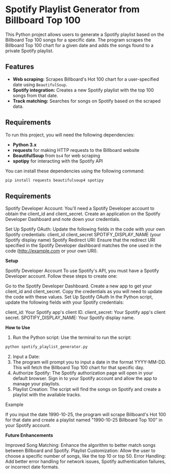# Spotify Playlist Generator from Billboard Top 100

This Python project allows users to generate a Spotify playlist based on the Billboard Top 100 songs for a specific date. The program scrapes the Billboard Top 100 chart for a given date and adds the songs found to a private Spotify playlist.

## Features

- **Web scraping:** Scrapes Billboard's Hot 100 chart for a user-specified date using `BeautifulSoup`.
- **Spotify integration:** Creates a new Spotify playlist with the top 100 songs from that date.
- **Track matching:** Searches for songs on Spotify based on the scraped data.

## Requirements

To run this project, you will need the following dependencies:

- **Python 3.x**
- **requests** for making HTTP requests to the Billboard website
- **BeautifulSoup** from `bs4` for web scraping
- **spotipy** for interacting with the Spotify API

You can install these dependencies using the following command:

```bash
pip install requests beautifulsoup4 spotipy
```

## Requirements

Spotify Developer Account:
You'll need a Spotify Developer account to obtain the client_id and client_secret. 
Create an application on the Spotify Developer Dashboard and note down your credentials.

Set Up Spotify OAuth:
Update the following fields in the code with your own Spotify credentials:
client_id
client_secret
SPOTIFY_DISPLAY_NAME (your Spotify display name)
Spotify Redirect URI:
Ensure that the redirect URI specified in the Spotify Developer dashboard matches the one used in the code (http://example.com or your own URI).

**Setup**

Spotify Developer Account
To use Spotify's API, you must have a Spotify Developer account. Follow these steps to create one:

Go to the Spotify Developer Dashboard.
Create a new app to get your client_id and client_secret.
Copy the credentials as you will need to update the code with these values.
Set Up Spotify OAuth
In the Python script, update the following fields with your Spotify credentials:

client_id: Your Spotify app's client ID.
client_secret: Your Spotify app's client secret.
SPOTIFY_DISPLAY_NAME: Your Spotify display name.

**How to Use**

1. Run the Python script:
Use the terminal to run the script:

```bash
python spotify_playlist_generator.py
```
2. Input a Date:
3. The program will prompt you to input a date in the format YYYY-MM-DD. This will fetch the Billboard Top 100 chart for that specific day.
4. Authorize Spotify:
The Spotify authorization page will open in your default browser. Sign in to your Spotify account and allow the app to manage your playlists.
5. Playlist Creation:
The script will find the songs on Spotify and create a playlist with the available tracks.

Example

If you input the date 1990-10-25, the program will scrape Billboard's Hot 100 for that date and create a playlist named "1990-10-25 Billboard Top 100" in your Spotify account.


**Future Enhancements**

Improved Song Matching: Enhance the algorithm to better match songs between Billboard and Spotify.
Playlist Customization: Allow the user to choose a specific number of songs, like the top 10 or top 50.
Error Handling: Add better error handling for network issues, Spotify authentication failures, or incorrect date formats.


